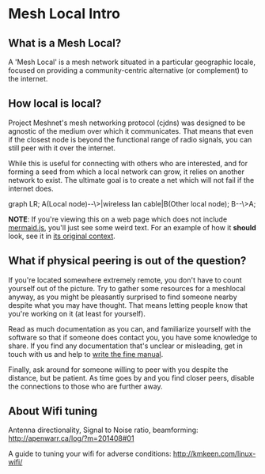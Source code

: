 # Mesh Local Intro

## What is a Mesh Local?

A 'Mesh Local' is a mesh network situated in a particular geographic locale, focused on providing a community-centric alternative (or complement) to the internet.

## How local is local?

Project Meshnet's mesh networking protocol (cjdns) was designed to be agnostic of the medium over which it communicates. That means that even if the closest node is beyond the functional range of radio signals, you can still peer with it over the internet.

While this is useful for connecting with others who are interested, and for forming a seed from which a local network can grow, it relies on another network to exist. The ultimate goal is to create a net which will not fail if the internet does.

<div class="mermaid">
    graph LR;
        A(Local node)--\>|wireless lan cable|B(Other local node);
        B--\>A;
</div>

**NOTE**: If you're viewing this on a web page which does not include [mermaid.js](https://github.com/knsv/mermaid), you'll just see some weird text. For an example of how it **should** look, see it in [its original context](https://docs.meshwith.me/en/meshlocals/intro.html).

## What if physical peering is out of the question?

If you're located somewhere extremely remote, you don't have to count yourself out of the picture. Try to gather some resources for a meshlocal anyway, as you might be pleasantly surprised to find someone nearby despite what you may have thought. That means letting people know that you're working on it (at least for yourself).

Read as much documentation as you can, and familiarize yourself with the software so that if someone does contact you, you have some knowledge to share. If you find any documentation that's unclear or misleading, get in touch with us and help to [write the fine manual](http://roaming-initiative.com/blog/posts/wtfm).

Finally, ask around for someone willing to peer with you despite the distance, but be patient. As time goes by and you find closer peers, disable the connections to those who are further away.

## About Wifi tuning

Antenna directionality, Signal to Noise ratio, beamforming: http://apenwarr.ca/log/?m=201408#01

A guide to tuning your wifi for adverse conditions: http://kmkeen.com/linux-wifi/
